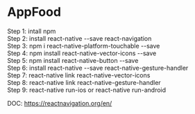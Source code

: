 # AppFood
Step 1: intall npm </br>
Step 2: install react-native --save react-navigation </br>
Step 3: npm i react-native-platform-touchable --save </br>
Step 4: npm install react-native-vector-icons --save </br>
Step 5: npm install react-native-button --save </br>
Step 6: install react-native --save react-native-gesture-handler </br>
Step 7: react-native link react-native-vector-icons </br>
Step 8: react-native link react-native-gesture-handler </br>
Step 9: react-native run-ios or react-native run-android </br>

DOC: https://reactnavigation.org/en/ </br>
